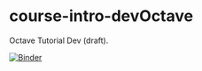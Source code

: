 # course-intro-devOctave
Octave Tutorial Dev (draft).

[![Binder](https://mybinder.org/badge_logo.svg)](https://mybinder.org/v2/gh/tp175/course-intro-dev/master)
